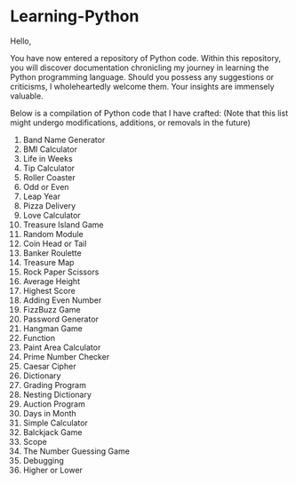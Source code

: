 # Learning-Python
Hello,

You have now entered a repository of Python code. Within this repository, you will discover documentation chronicling my journey in learning the Python programming language. Should you possess any suggestions or criticisms, I wholeheartedly welcome them. Your insights are immensely valuable.

Below is a compilation of Python code that I have crafted:
(Note that this list might undergo modifications, additions, or removals in the future)

1. Band Name Generator
2. BMI Calculator
3. Life in Weeks
4. Tip Calculator
5. Roller Coaster
6. Odd or Even
7. Leap Year
8. Pizza Delivery
9. Love Calculator
10. Treasure Island Game
11. Random Module
12. Coin Head or Tail
13. Banker Roulette
14. Treasure Map
15. Rock Paper Scissors
16. Average Height
17. Highest Score
18. Adding Even Number
19. FizzBuzz Game
20. Password Generator
21. Hangman Game
22. Function
23. Paint Area Calculator
24. Prime Number Checker
25. Caesar Cipher
26. Dictionary
27. Grading Program
28. Nesting Dictionary
29. Auction Program
30. Days in Month
31. Simple Calculator
32. Balckjack Game
33. Scope
34. The Number Guessing Game
35. Debugging
36. Higher or Lower
